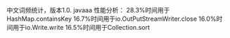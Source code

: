 中文词频统计，版本1.0. javaaa
性能分析： 28.3%时间用于HashMap.containsKey
         16.7%时间用于io.OutPutStreamWriter.close
         16.0%时间用于io.Write.write
         16.5%时间用于Collection.sort